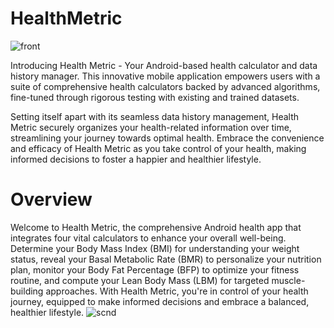 # HealthMetric
![front](https://github.com/SadayaJason/MobaProject/assets/140939197/6712eab3-454d-4977-b6aa-8782df4fe681)

Introducing Health Metric - Your Android-based health calculator and data history manager. This innovative mobile application empowers users with a suite of comprehensive health calculators backed by advanced algorithms, fine-tuned through rigorous testing with existing and trained datasets. 

Setting itself apart with its seamless data history management, Health Metric securely organizes your health-related information over time, streamlining your journey towards optimal health. Embrace the convenience and efficacy of Health Metric as you take control of your health, making informed decisions to foster a happier and healthier lifestyle.

# Overview
Welcome to Health Metric, the comprehensive Android health app that integrates four vital calculators to enhance your overall well-being. Determine your Body Mass Index (BMI) for understanding your weight status, reveal your Basal Metabolic Rate (BMR) to personalize your nutrition plan, monitor your Body Fat Percentage (BFP) to optimize your fitness routine, and compute your Lean Body Mass (LBM) for targeted muscle-building approaches. With Health Metric, you're in control of your health journey, equipped to make informed decisions and embrace a balanced, healthier lifestyle.
![scnd](https://github.com/SadayaJason/MobaProject/assets/140939197/f4555b2e-d7d7-479f-b06a-e499cf93776e)

